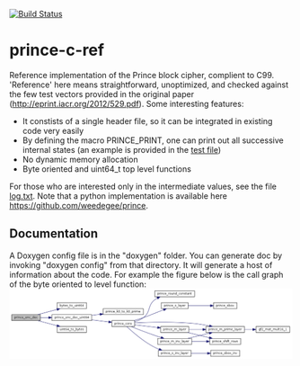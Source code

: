 [![Build Status](https://travis-ci.org/sebastien-riou/prince-c-ref.svg?branch=master)](https://travis-ci.org/sebastien-riou/prince-c-ref)
# prince-c-ref 
Reference implementation of the Prince block cipher, complient to C99.
'Reference' here means straightforward, unoptimized, and checked against the few test vectors provided in the original paper (http://eprint.iacr.org/2012/529.pdf).
Some interesting features:
* It constists of a single header file, so it can be integrated in existing code very easily
* By defining the macro PRINCE_PRINT, one can print out all successive internal states (an example is provided in the [test file](test/main.cpp))
* No dynamic memory allocation
* Byte oriented and uint64_t top level functions 

For those who are interested only in the intermediate values, see the file [log.txt](log.txt).
Note that a python implementation is available here https://github.com/weedegee/prince.

## Documentation
A Doxygen config file is in the "doxygen" folder. You can generate doc by invoking "doxygen config" from that directory. It will generate a host of information about the code.
For example the figure below is the call graph of the byte oriented to level function:
![alt tag](prince-c-ref.png)

